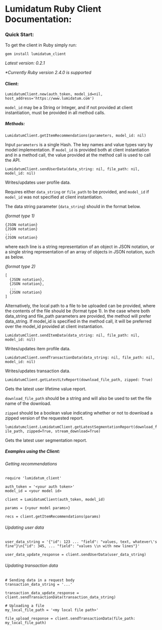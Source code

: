 # Lumidatum Ruby Client Documentation:

### Quick Start:

To get the client in Ruby simply run:

`gem install lumidatum_client`

<i>Latest version: 0.2.1</i>

<i>*Currently Ruby version 2.4.0 is supported</i>

#### Client:

`LumidatumClient.new(auth_token, model_id=nil, host_address='https://www.lumidatum.com')`

`model_id` may be a String or Integer, and if not provided at client instantiation, must be provided in all method calls.

##### Methods:

`LumidatumClient.getItemRecommendations(parameters, model_id: nil)`

Input `parameters` is a single Hash. The key names and value types vary by model implementation. If `model_id` is provided both at client instantiation and in a method call, the value provided at the method call is used to call the API.

`LumidatumClient.sendUserData(data_string: nil, file_path: nil, model_id: nil)`

Writes/updates user profile data.

Requires either `data_string` or `file_path` to be provided, and `model_id` if `model_id` was not specified at client instantiation.

The data string parameter (`data_string`) should in the format below.

<i>(format type 1)</i>
```
{JSON notation}
{JSON notation}
...
{JSON notation}
```

where each line is a string representation of an object in JSON notation, or a single string representation of an array of objects in JSON notation, such as below.

<i>(format type 2)</i>
```
[
  {JSON notation},
  {JSON notation},
  ...
  {JSON notation}
]
```
Alternatively, the local path to a file to be uploaded can be provided, where the contents of the file should be (format type 1). In the case where both data_string and file_path parameters are provided, the method will prefer data_string. If model_id is specified in the method call, it will be preferred over the model_id provided at client instantiation.

`LumidatumClient.sendItemData(data_string: nil, file_path: nil, model_id: nil)`

Writes/updates item profile data.

`LumidatumClient.sendTransactionData(data_string: nil, file_path: nil, model_id: nil)`

Writes/updates transaction data.

`LumidatumClient.getLatestLtvReport(download_file_path, zipped: True)`

Gets the latest user lifetime value report.

`download_file_path` should be a string and will also be used to set the file name of the download.

`zipped` should be a boolean value indicating whether or not to download a zipped version of the requested report.

`lumidatumclient.LumidatumClient.getLatestSegmentationReport(download_file_path, zipped=True, stream_download=True)`

Gets the latest user segmentation report.

##### Examples using the Client:

###### Getting recommendations

```
require 'lumidatum_client'

auth_token = '<your auth token>'
model_id = <your model id>

client = LumidatumClient(auth_token, model_id)

params = {<your model params>}

recs = client.getItemRecommendations(params)
```

###### Updating user data

```
user_data_string = '{"id": 123 ... "field": "values, text, whatever\'s fine"}\n{"id": 345, ... "field": "values \\n with new lines"}'

user_data_update_response = client.sendUserData(user_data_string)
```

###### Updating transaction data

```
# Sending data in a request body
transaction_data_string = '...'

transaction_data_update_response = client.sendTransactionData(transaction_data_string)

# Uploading a file
my_local_file_path = '<my local file path>'

file_upload_response = client.sendTransactionData(file_path: my_local_file_path)
```
